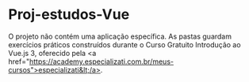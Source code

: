 # Proj-estudos-Vue
O projeto não contém uma aplicação específica. As pastas guardam exercícios práticos construídos durante o Curso Gratuito Introdução ao Vue.js 3, oferecido pela &lt;a href="https://academy.especializati.com.br/meus-cursos">especializati&lt;/a>.
